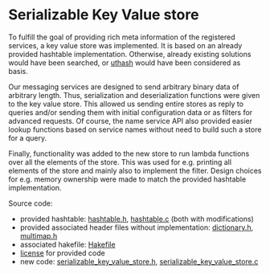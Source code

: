 # Serializable Key Value store
To fulfill the goal of providing rich meta information of the registered services, a key value store was implemented. It is based on an already provided hashtable implementation. Otherwise, already existing solutions would have been searched, or [uthash][uthash] would have been considered as basis.

Our messaging services are designed to send arbitrary binary data of arbitrary length. Thus, serialization and deserialization functions were given to the key value store. This allowed us sending entire stores as reply to queries and/or sending them with initial configuration data or as filters for advanced requests. Of course, the name service API also provided easier lookup functions based on service names without need to build such a store for a query.

Finally, functionality was added to the new store to run lambda functions over all the elements of the store. This was used for e.g. printing all elements of the store and mainly also to implement the filter. Design choices for e.g. memory ownership were made to match the provided hashtable implementation.

Source code:
- provided hashtable: [hashtable.h][ht_h], [hashtable.c][ht_c] (both with modifications)
- provided associated header files without implementation: [dictionary.h][dict_h], [multimap.h][mm_h]
- associated hakefile: [Hakefile][hakefile]
- [license][aos_license] for provided code
- new code: [serializable_key_value_store.h][store_h], [serializable_key_value_store.c][store_c]

[uthash]:https://troydhanson.github.io/uthash/
[ht_h]:include/hashtable/hashtable.h
[ht_c]:lib/hashtable/hashtable.c
[dict_h]:include/hashtable/dictionary.h
[mm_h]:include/hashtable/multimap.h
[hakefile]:lib/hashtable/Hakefile
[aos_license]:../Barrelfish_AOS_LICENSE
[store_h]:include/hashtable/serializable_key_value_store.h
[store_c]:lib/hashtable/serializable_key_value_store.c
